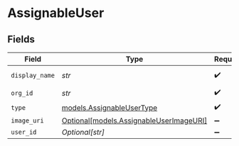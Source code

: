 # AssignableUser


## Fields

| Field                                                                          | Type                                                                           | Required                                                                       | Description                                                                    | Example                                                                        |
| ------------------------------------------------------------------------------ | ------------------------------------------------------------------------------ | ------------------------------------------------------------------------------ | ------------------------------------------------------------------------------ | ------------------------------------------------------------------------------ |
| `display_name`                                                                 | *str*                                                                          | :heavy_check_mark:                                                             | N/A                                                                            | Example User                                                                   |
| `org_id`                                                                       | *str*                                                                          | :heavy_check_mark:                                                             | N/A                                                                            | 123                                                                            |
| `type`                                                                         | [models.AssignableUserType](../models/assignableusertype.md)                   | :heavy_check_mark:                                                             | N/A                                                                            | user                                                                           |
| `image_uri`                                                                    | [Optional[models.AssignableUserImageURI]](../models/assignableuserimageuri.md) | :heavy_minus_sign:                                                             | N/A                                                                            |                                                                                |
| `user_id`                                                                      | *Optional[str]*                                                                | :heavy_minus_sign:                                                             | N/A                                                                            | 456                                                                            |